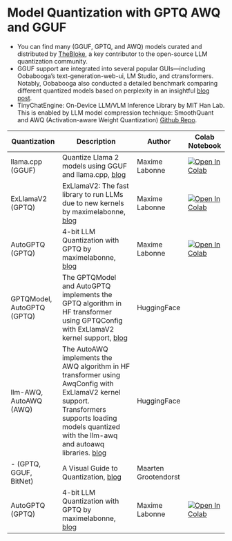 # Model Quantization with GPTQ AWQ and GGUF

- You can find many (GGUF, GPTQ, and AWQ) models curated and distributed by [TheBloke](https://huggingface.co/TheBloke), a key contributor to the open-source LLM quantization community.
- GGUF support are integrated into several popular GUIs—including Oobabooga’s text-generation-web-ui, LM Studio, and ctransformers. Notably, Oobabooga also conducted a detailed benchmark comparing different quantized models based on perplexity in an insightful [blog post](https://oobabooga.github.io/blog/posts/perplexities/).
- TinyChatEngine: On-Device LLM/VLM Inference Library by MIT Han Lab. This is enabled by LLM model compression technique: SmoothQuant and AWQ (Activation-aware Weight Quantization) [Github Repo](https://github.com/mit-han-lab/TinyChatEngine/tree/main).

| Quantization | Description | Author | Colab Notebook |
|----------------------|-------------|----------------|----------------|
| llama.cpp (GGUF) | Quantize Llama 2 models using GGUF and llama.cpp, [blog](https://mlabonne.github.io/blog/posts/Quantize_Llama_2_models_using_ggml.html) | Maxime Labonne | [![Open In Colab](https://colab.research.google.com/assets/colab-badge.svg)](https://colab.research.google.com/drive/1pL8k7m04mgE5jo2NrjGi8atB0j_37aDD?usp=sharing) |
| ExLlamaV2 (GPTQ) | ExLlamaV2: The fast library to run LLMs due to new kernels by maximelabonne, [blog](https://mlabonne.github.io/blog/posts/ExLlamaV2_The_Fastest_Library_to_Run%C2%A0LLMs.html) |Maxime Labonne | [![Open In Colab](https://colab.research.google.com/assets/colab-badge.svg)](https://colab.research.google.com/drive/1yrq4XBlxiA0fALtMoT2dwiACVc77PHou?usp=sharing) |
| AutoGPTQ (GPTQ)       | 4-bit LLM Quantization with GPTQ by maximelabonne, [blog](https://mlabonne.github.io/blog/posts/4_bit_Quantization_with_GPTQ.html) | Maxime Labonne | [![Open In Colab](https://colab.research.google.com/assets/colab-badge.svg)](https://colab.research.google.com/drive/1lSvVDaRgqQp_mWK_jC9gydz6_-y6Aq4A?usp=sharing) |
| GPTQModel, AutoGPTQ (GPTQ)       | The GPTQModel and AutoGPTQ implements the GPTQ algorithm in HF transformer using GPTQConfig with ExLlamaV2 kernel support, [blog](https://huggingface.co/docs/transformers/en/quantization/gptq#gptq) | HuggingFace | |
| llm-AWQ, AutoAWQ (AWQ)       | The AutoAWQ implements the AWQ algorithm in HF transformer using AwqConfig with ExLlamaV2 kernel support. Transformers supports loading models quantized with the llm-awq and autoawq libraries. [blog](https://huggingface.co/docs/transformers/en/quantization/awq?fuse=supported+architectures#awq) | HuggingFace | |
| - (GPTQ, GGUF, BitNet)       | A Visual Guide to Quantization, [blog](https://newsletter.maartengrootendorst.com/p/a-visual-guide-to-quantization) | Maarten Grootendorst | |
| AutoGPTQ (GPTQ)       | 4-bit LLM Quantization with GPTQ by maximelabonne, [blog](https://mlabonne.github.io/blog/posts/4_bit_Quantization_with_GPTQ.html) | Maxime Labonne | [![Open In Colab](https://colab.research.google.com/assets/colab-badge.svg)](https://colab.research.google.com/drive/1lSvVDaRgqQp_mWK_jC9gydz6_-y6Aq4A?usp=sharing) |


